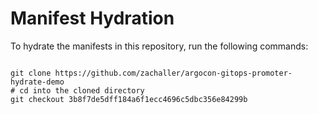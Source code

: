 
# Manifest Hydration

To hydrate the manifests in this repository, run the following commands:

```shell

git clone https://github.com/zachaller/argocon-gitops-promoter-hydrate-demo
# cd into the cloned directory
git checkout 3b8f7de5dff184a6f1ecc4696c5dbc356e84299b
```